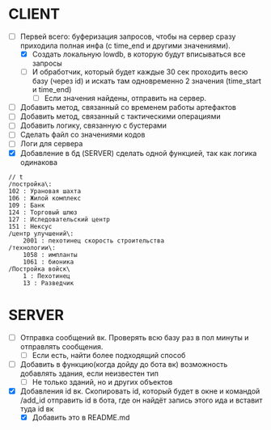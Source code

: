# CLIENT
- [ ] Первей всего: буферизация запросов, чтобы на сервер сразу приходила полная инфа (с time_end и другими значениями).
	- [x] Создать локальную lowdb, в которую будут вписываться все запросы
	- [ ] И обработчик, который будет каждые 30 сек проходить весю базу (через id) и искать там одновременно 2 значения (time_start и time_end)
		- [ ] Если значения найдены, отправить на сервер.
- [ ] Добавить метод, связанный со временем работы артефактов
- [ ] Добавить метод, связанный с тактическими операциями
- [ ] Добавить логику, связанную с бустерами
- [ ] Сделать файл со значениями кодов
- [ ] Логи для сервера
- [x] Добавление в бд (SERVER) сделать одной функцией, так как логика одинакова
```
// t
/постройка\:
102 : Урановая шахта
106 : Жилой комплекс
109 : Банк
124 : Торговый шлюз
127 : Иследовательский центр
151 : Нексус
/центр улучшений\:
	2001 : пехотинец скорость строительства
/технологии\: 
	1058 : импланты 
	1061 : бионика
/Постройка войск\
	1 : Пехотинец
	13 : Разведчик
```
# SERVER
- [ ] Отправка сообщений вк. Проверять всю базу раз в пол минуты и отправлять сообщения.
	- [ ] Если есть, найти более подходящий способ
- [ ] Добавить в функцию(когда дойду до бота вк) возможность добавлять здания, если неизвестен тип
	- [ ] Не только зданий, но и других объектов
- [x] Добавления id вк. Скопировать id, который будет в окне и командой /add_id отправить id в бота, где он найдёт запись этого ида и вставит туда id вк
	- [x] Добавить это в README.md
